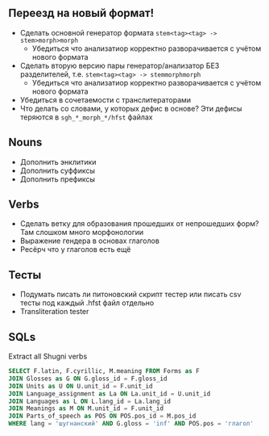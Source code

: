 ## Переезд на новый формат!
- Сделать основной генератор формата `stem<tag><tag> -> stem>morph>morph`
    - Убедиться что анализатиор корректно разворачивается с учётом нового формата
- Сделать вторую версию пары генератор/анализатор БЕЗ разделителей, т.е. `stem<tag><tag> -> stemmorphmorph`
    - Убедиться что анализатиор корректно разворачивается с учётом нового формата
- Убедиться в сочетаемости с транслитераторами
- Что делать со словами, у которых дефис в основе? Эти дефисы теряются в `sgh_*_morph_*/hfst` файлах
## Nouns
- Дополнить энклитики
- Дополнить суффиксы
- Дополнить префиксы
## Verbs
- Сделать ветку для образования прошедших от непрошедших форм? Там слошком много морфонологии
- Выражение гендера в основах глаголов
- Ресёрч что у глаголов есть ещё
## Тесты
- Подумать писать ли питоновский скрипт тестер или писать csv тесты под каждый .hfst файл отдельно
- Transliteration tester

## SQLs
Extract all Shugni verbs
```sql
SELECT F.latin, F.cyrillic, M.meaning FROM Forms as F
JOIN Glosses as G ON G.gloss_id = F.gloss_id
JOIN Units as U ON U.unit_id = F.unit_id
JOIN Language_assignment as La ON La.unit_id = U.unit_id
JOIN Languages as L ON L.lang_id = La.lang_id
JOIN Meanings as M ON M.unit_id = F.unit_id
JOIN Parts_of_speech as POS ON POS.pos_id = M.pos_id
WHERE lang = 'шугнанский' AND G.gloss = 'inf' AND POS.pos = 'глагол'
```